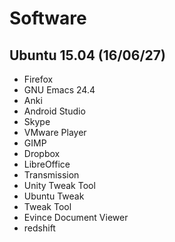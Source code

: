 # Software

## Ubuntu 15.04 (16/06/27)

* Firefox
* GNU Emacs 24.4
* Anki
* Android Studio
* Skype
* VMware Player
* GIMP
* Dropbox
* LibreOffice
* Transmission
* Unity Tweak Tool
* Ubuntu Tweak
* Tweak Tool
* Evince Document Viewer
* redshift
